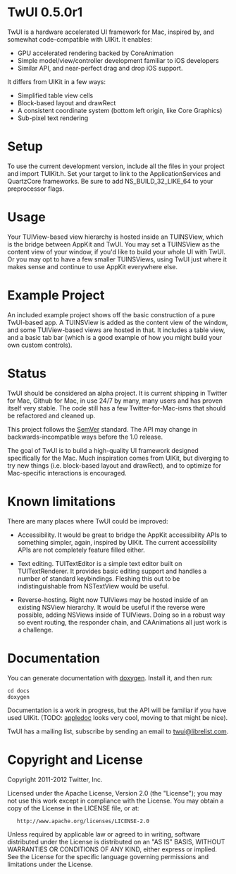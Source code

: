# TwUI 0.5.0r1

TwUI is a hardware accelerated UI framework for Mac, inspired by, and somewhat code-compatible with UIKit.  It enables:

* GPU accelerated rendering backed by CoreAnimation
* Simple model/view/controller development familiar to iOS developers
* Similar API, and near-perfect drag and drop iOS support.

It differs from UIKit in a few ways:

* Simplified table view cells
* Block-based layout and drawRect
* A consistent coordinate system (bottom left origin, like Core Graphics)
* Sub-pixel text rendering

# Setup

To use the current development version, include all the files in your project and import TUIKit.h. Set your target to link to the ApplicationServices and QuartzCore frameworks.  Be sure to add NS_BUILD_32_LIKE_64 to your preprocessor flags.

# Usage

Your TUIView-based view hierarchy is hosted inside an TUINSView, which is the bridge between AppKit and TwUI.  You may set a TUINSView as the content view of your window, if you'd like to build your whole UI with TwUI.  Or you may opt to have a few smaller TUINSViews, using TwUI just where it makes sense and continue to use AppKit everywhere else.

# Example Project

An included example project shows off the basic construction of a pure TwUI-based app.  A TUINSView is added as the content view of the window, and some TUIView-based views are hosted in that.  It includes a table view, and a basic tab bar (which is a good example of how you might build your own custom controls).

# Status

TwUI should be considered an alpha project.  It is current shipping in Twitter for Mac, Github for Mac, in use 24/7 by many, many users and has proven itself very stable.  The code still has a few Twitter-for-Mac-isms that should be refactored and cleaned up.

This project follows the [SemVer](http://semver.org/) standard. The API may change in backwards-incompatible ways before the 1.0 release.

The goal of TwUI is to build a high-quality UI framework designed specifically for the Mac.  Much inspiration comes from UIKit, but diverging to try new things (i.e. block-based layout and drawRect), and to optimize for Mac-specific interactions is encouraged.

# Known limitations

There are many places where TwUI could be improved:

* Accessibility.  It would be great to bridge the AppKit accessibility APIs to something simpler, again, inspired by UIKit. The current accessibility APIs are not completely feature filled either.

* Text editing.  TUITextEditor is a simple text editor built on TUITextRenderer.  It provides basic editing support and handles a number of standard keybindings.  Fleshing this out to be indistinguishable from NSTextView would be useful.

* Reverse-hosting.  Right now TUIViews may be hosted inside of an existing NSView hierarchy.  It would be useful if the reverse were possible, adding NSViews inside of TUIViews.  Doing so in a robust way so event routing, the responder chain, and CAAnimations all just work is a challenge.

# Documentation

You can generate documentation with [doxygen](http://www.doxygen.org). Install it, and then run:

    cd docs
    doxygen

Documentation is a work in progress, but the API will be familiar if you have used UIKit.  (TODO: [appledoc](http://gentlebytes.com/appledoc/) looks very cool, moving to that might be nice).

TwUI has a mailing list, subscribe by sending an email to <twui@librelist.com>.

# Copyright and License

Copyright 2011-2012 Twitter, Inc.

   Licensed under the Apache License, Version 2.0 (the "License");
   you may not use this work except in compliance with the License.
   You may obtain a copy of the License in the LICENSE file, or at:

       http://www.apache.org/licenses/LICENSE-2.0

   Unless required by applicable law or agreed to in writing, software
   distributed under the License is distributed on an "AS IS" BASIS,
   WITHOUT WARRANTIES OR CONDITIONS OF ANY KIND, either express or implied.
   See the License for the specific language governing permissions and
   limitations under the License.
